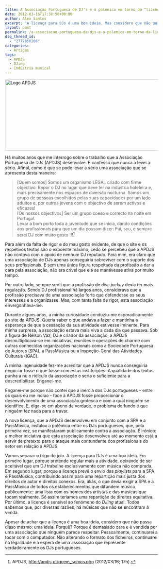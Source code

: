 ```yaml
---
title: A Associação Portuguesa de DJ’s e a polémica em torno da “licença”
date: 2012-03-16T17:38:50+00:00
author: Alex Santos
excerpt: 'A licença para DJs é uma boa ideia. Mas considero que não passa disso mesmo: uma ideia. A licença é demasiado cara e é vendida por uma associação que ninguém parece respeitar'
layout: post
permalink: /a-associacao-portuguesa-de-djs-e-a-polemica-em-torno-da-licenca
dsq_thread_id:
  - "2777858206"
categories:
  - Artigos
tags:
  - APDJS
  - DJing
  - Indústria musical
---
```

<img class="alignnone size-full wp-image-5207" src="http://alexsantos.globonautas.net/wp-content/uploads/2012/03/apdjs1.jpg" alt="Logo APDJS" width="700" height="234" /> 

Há muitos anos que me interrogo sobre o trabalho que a Associação Portuguesa de DJs (APDJS) desenvolve. E confesso que nunca a levei a sério. Afinal, como é que se pode levar a sério uma associação que se apresenta desta maneira:

> [Quem somos] Somos um organismo LEGAL criado com firme objectivo: Repor o DJ no lugar que deve ter na industria hoteleira e, mais precisamente nos espaços de diversão nocturna. Somos um grupo de pessoas escolhidos pelas suas capacidades por um lado adultos e, por outros jovens com o objectivo de serem activos e eficazes!  
> [Os nossos objectivos] Ser um grupo coeso e correcto na noite em Portugal.  
> Levar a bom porto toda a juventude que se inicia, dando condições aos profissionais para que um dia possam dizer: Fui, sou, e sempre serei DJ com muito gosto !!![^1]

Para além da falta de rigor e do mau gosto evidente, de que o site e os respetivos textos são o expoente máximo, cedo se percebeu que a APDJS não contava com o apoio de nenhum DJ reputado. Para mim, era claro que uma associação de DJs apenas conseguiria sobreviver com o suporte dos seus profissionais. E sem uma única figura respeitada da profissão a dar a cara pela associação, não era crível que ela se mantivesse ativa por muito tempo.

Por outro lado, sempre senti que a profissão de _disc jockey_ devia ter mais regulação. Sendo DJ profissional há largos anos, considerava que a profissão precisava de uma associação forte que defendesse os seus interesses e a organizasse. Mas, com tanta falta de rigor, esta associação envergonhava-me.

Durante alguns anos, a minha curiosidade conduziu-me esporadicamente ao site da APDJS. Queria saber o que andava a fazer e mantinha a esperança de que a cessação da sua atividade estivesse iminente. Para minha surpresa, a associação estava mais viva a cada dia que passava. Sob a figura de Nélson Vaz, DJ e criador da associação, a APDJS desmultiplicava-se em iniciativas, reuniões e operações de charme com outras conhecidas organizações nacionais como a Sociedade Portuguesa de Autores (SPA), a PassMúsica ou a Inspeção-Geral das Atividades Culturais (IGAC).

A minha ingenuidade fez-me acreditar que a APDJS nunca conseguiria negociar fosse o que fosse com estas instituições. A qualidade dos textos punha a nu o ridículo da associação e seria o suficiente para a descredibilizar. Enganei-me.

Enganei-me porque não contei que a inércia dos DJs portugueses – entre os quais eu me incluo – face à APDJS fosse proporcionar o desenvolvimento de uma associação grotesca e com a qual ninguém se identifica. E, diga-se em abono da verdade, o problema de fundo é que ninguém fez nada para a travar.

A nova licença, que a APDJS desenvolveu em conjunto com a SPA e a PassMúsica, instalou a polémica entre os DJs portugueses, que, pela primeira vez, se manifestaram publicamente contra a associação. É irónico: a melhor iniciativa que esta associação desenvolveu até ao momento está a servir de pretexto para o ataque mais contundente dos profissionais do setor em relação à APDJS.

Vamos separar o trigo do joio. A licença para DJs é uma boa ideia. Em primeiro lugar, porque pretende regular mais a atividade, deixando de ser aceitável que um DJ trabalhe exclusivamente com música não comprada. Em segundo lugar, porque a licença prevê o envio das _playlists_ para a SPA e PassMúsica, contribuindo assim para uma repartição mais justa dos direitos de autor e direitos conexos. Era, aliás, o que devia exigir a SPA e a PassMúsica de todos os estabelecimentos que difundem música publicamente: uma lista com os nomes dos artistas e das músicas que tocam realmente. Só assim teríamos uma repartição de direitos equitativa. Por último, a licença é sensível ao fenómeno do _DJing_ atual. Todos sabemos que, por diversas razões, há músicas que não se encontram à venda.

Apesar de achar que a licença é uma boa ideia, considero que não passa disso mesmo: uma ideia. Porquê? Porque é demasiado cara e é vendida por uma associação que ninguém parece respeitar. Pessoalmente, continuarei a tocar com o computador. Não alterando o formato dos ficheiros, continuarei na legalidade e à espera de uma associação que represente verdadeiramente os DJs portugueses.

[^1]: APDJS, <a href="http://apdjs.pt/quem_somos.php" target="_blank">http://apdjs.pt/quem_somos.php</a> (2012/03/16; 17h).